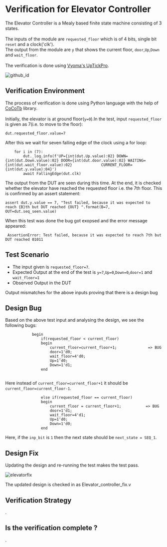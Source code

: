 # Verification for Elevator Controller
The Elevator Controller is a Mealy based finite state machine consisting of 3 states.<br>
<br>The inputs of the module are `requested_floor` which is of 4 bits, single bit `reset` and a clock('clk'). <br>The output from the module are `y` that shows the current floor, `door`,`Up`,`Down` and `wait_floor`.<br>
<br>The verification is done using [Vyoma's UpTickPro](https://vyomasystems.com).

![github_id](https://user-images.githubusercontent.com/84652232/181879292-9b0057a9-14a5-48eb-8640-1f4c2f89e669.png)



## Verification Environment

The process of verification is done using Python language with the help of [CoCoTb](https://www.cocotb.org/) library.
<br> <br>
Initially, the elevator is at ground floor(`y=0`).In the test, input `requested_floor` is given as 7(i.e. to move to the floor):


```
dut.requested_floor.value=7   
```
After this we wait for seven falling edge of the clock using a for loop:
```
    for i in (7):
        dut._log.info(f'UP={int(dut.Up.value):02} DOWN={int(dut.Down.value):02} DOOR={int(dut.door.value):02} WAITING={int(dut.wait_floor.value):02}             CURRENT_FLOOR={int(dut.y.value):04}')
        await FallingEdge(dut.clk)

```
The output from the DUT are seen during this time. At the end, it is checked whether the elevator have reached the requested floor i.e. the 7th floor. This is confirmed by an assert statement:
```
assert dut.y.value == 7, "Test failed, because it was expected to reach {B}th but DUT reached {OUT} ".format(B=7, OUT=dut.seq_seen.value)
```
When this test was done the bug got exopsed and the error message appeared:
```
 AssertionError: Test failed, because it was expected to reach 7th but DUT reached 01011
```




## Test Scenario ##

- The input given is `requested_floor=7`.
- Expected Output at the end of the test is `y=7`,`Up=0`,`Down=0`,`door=1` and `wait_floor=1`
- Observed Output in the DUT 

Output mismatches for the above inputs proving that there is a design bug


## Design Bug
Based on the above test input and analysing the design, we see the following bugs:

```
            begin
                if(requested_floor < current_floor)
                begin
                    current_floor=current_floor+1;              => BUG
                    door=1'd0;
                    wait_floor=4'd0;
                    Up=1'd0;
                    Down=1'd1;
                end                            
 
```
Here instead of `current_floor=current_floor+1` it should be `current_floor=current_floor-1`.


```
                else if(requested_floor == current_floor)
                begin
                    current_floor = current_floor+1;           => BUG
                    door=1'd1;
                    wait_floor=4'd1;
                    Up=1'd0;
                    Down=1'd0;                              
                end
```
Here, if the `inp_bit` is `1` then the next state should be `next_state = SEQ_1`.

## Design Fix
Updating the design and re-running the test makes the test pass.

![elevatorfix](https://user-images.githubusercontent.com/84652232/182021154-3483e47b-da5c-4fd3-888d-653341266986.png)


The updated design is checked in as Elevator_controller_fix.v

## Verification Strategy
.

## Is the verification complete ?
.


